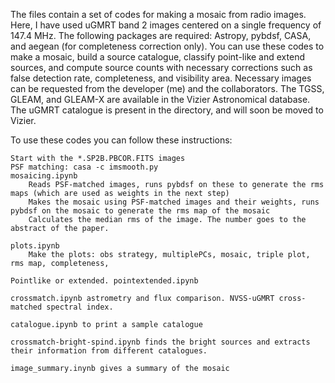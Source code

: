 The files contain a set of codes for making a mosaic from radio images. Here, I have used uGMRT band 2 images centered on a single frequency of 147.4 MHz. 
The following packages are required: Astropy, pybdsf, CASA, and aegean (for completeness correction only). 
You can use these codes to make a mosaic, build a source catalogue, classify point-like and extend sources, and compute source counts with necessary corrections such as false detection rate, completeness, and visibility area. 
Necessary images can be requested from the developer (me) and the collaborators. 
The TGSS, GLEAM, and GLEAM-X are available in the Vizier Astronomical database. The uGMRT catalogue is present in the directory, and will soon be moved to Vizier. 


To use these codes you can follow these instructions:
    
    Start with the *.SP2B.PBCOR.FITS images
    PSF matching: casa -c imsmooth.py
    mosaicing.ipynb
        Reads PSF-matched images, runs pybdsf on these to generate the rms maps (which are used as weights in the next step) 
        Makes the mosaic using PSF-matched images and their weights, runs pybdsf on the mosaic to generate the rms map of the mosaic
        Calculates the median rms of the image. The number goes to the abstract of the paper. 
    
    plots.ipynb
        Make the plots: obs strategy, multiplePCs, mosaic, triple plot, rms map, completeness, 
    
    Pointlike or extended. pointextended.ipynb
    
    crossmatch.ipynb astrometry and flux comparison. NVSS-uGMRT cross-matched spectral index. 
    
    catalogue.ipynb to print a sample catalogue
    
    crossmatch-bright-spind.ipynb finds the bright sources and extracts their information from different catalogues. 
    
    image_summary.inynb gives a summary of the mosaic


    
